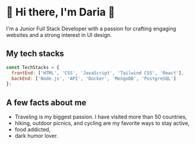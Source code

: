 # 🚀 Hi there, I'm Daria 👋

I'm a Junior Full Stack Developer with a passion for crafting engaging websites
and a strong interest in UI design.

## My tech stacks

```js
const TechStacks = {
  frontEnd: ['HTML', 'CSS', 'JavaScript', 'Tailwind CSS', 'React'],
  backEnd: ['Node.js', 'API', 'Docker', 'MongoDB', 'PostgreSQL']
};
```

## A few facts about me

- Traveling is my biggest passion. I have visited more than 50 countries,
- hiking, outdoor picnics, and cycling are my favorite ways to stay active,
- food addicted,
- dark humor lover.

